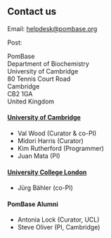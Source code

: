 ## Contact us

Email: [helpdesk@pombase.org](mailto:helpdesk@pombase.org)

Post:

PomBase\
Department of Biochemistry\
University of Cambridge\
80 Tennis Court Road\
Cambridge\
CB2 1GA\
United Kingdom


#### [University of Cambridge](http://www.cam.ac.uk/)

-   Val Wood (Curator & co-PI)
-   Midori Harris (Curator)
-   Kim Rutherford (Programmer)
-   Juan Mata (PI)

#### [University College London](http://www.ucl.ac.uk/)

-   Jürg Bähler (co-PI)

#### PomBase Alumni

-   Antonia Lock (Curator, UCL)
-   Steve Oliver (PI, Cambridge)
